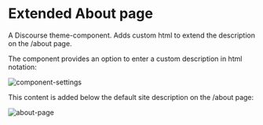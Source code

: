 # Extended About page

A Discourse theme-component. Adds custom html to extend the description on the /about page.

The component provides an option to enter a custom description in html notation:

![component-settings](https://user-images.githubusercontent.com/26887899/121434585-6eab2a80-c975-11eb-98bc-66fc6a021896.png)



This content is added below the default site description on the /about page:

![about-page](https://user-images.githubusercontent.com/26887899/121434589-7074ee00-c975-11eb-8ceb-9afdc9733952.png)



